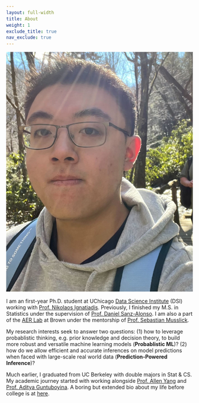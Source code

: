 ```yaml
---
layout: full-width
title: About
weight: 1
exclude_title: true
nav_exclude: true
---
```


<img class="headshot" src="assets/img/headshot.jpg">

I am an first-year Ph.D. student at UChicago [Data Science Institute](https://datascience.uchicago.edu/) (DSI) working with [Prof. Nikolaos Ignatiadis](https://nignatiadis.github.io/). Previously, I finished my M.S. in Statistics under the supervision of [Prof. Daniel Sanz-Alonso](https://sites.google.com/a/uchicago.edu/sanz-alonso/). I am also a part of the [AER Lab](https://musslick.github.io/AER_website/About.html) at Brown under the mentorship of [Prof. Sebastian Musslick](https://smusslick.com/).

My research interests seek to answer two questions: (1) how to leverage probablistic thinking, e.g. prior knowledge and decision theory, to build more robust and versatile machine learning models (**Probablistic ML**)? (2) how do we allow efficient and accurate inferences on model predictions when faced with large-scale real world data (**Prediction-Powered Inference**)?

Much earlier, I graduated from UC Berkeley with double majors in Stat & CS. My academic journey started with working alongside [Prof. Allen Yang](https://vivecenter.berkeley.edu/people/allen-y-yang/) and [Prof. Aditya Guntuboyina](https://www.stat.berkeley.edu/~aditya/). A boring but extended bio about my life before college is at [here](extended_bio.txt).

<!-- For **current/prospective students** having questions about M.S./Ph.D. applications in Statistics/DS, I plan to spend an hour every week doing online Q&A. Feel free to book my time [here](projects/external_opportunities); for current <u>UChicago undergrad/master</u> interested in my variational inference reading list, you can contact me for potential [reading program](projects/external_opportunities#reading). -->
